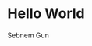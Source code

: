 
<!DOCTYPE html>
<html>
	<head>
		<title>My First Hello World Web Page</title>
		<meta charset="utf-8">
	</head>
	<body>
		<h1>Hello World</h1>
		<p>Sebnem Gun</p>
	</body>
</html>
